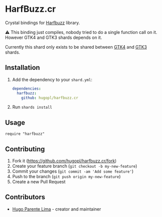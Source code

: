 # HarfBuzz.cr

Crystal bindings for [Harfbuzz](https://harfbuzz.github.io/) library.

⚠️ This binding just compiles, nobody tried to do a single function call on it. However GTK4 and GTK3 shards depends on it.

Currently this shard only exists to be shared between [GTK4](https://github.com/hugopl/gtk4.cr) and
[GTK3](https://github.com/phil294/gtk3.cr) shards.

## Installation

1. Add the dependency to your `shard.yml`:

   ```yaml
   dependencies:
     harfbuzz:
       github: hugopl/harfbuzz.cr
   ```

2. Run `shards install`

## Usage

```crystal
require "harfbuzz"
```

## Contributing

1. Fork it (<https://github.com/hugopl/harfbuzz.cr/fork>)
2. Create your feature branch (`git checkout -b my-new-feature`)
3. Commit your changes (`git commit -am 'Add some feature'`)
4. Push to the branch (`git push origin my-new-feature`)
5. Create a new Pull Request

## Contributors

- [Hugo Parente Lima](https://github.com/hugopl) - creator and maintainer
